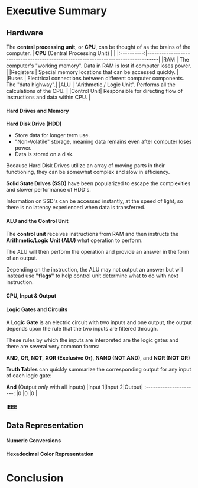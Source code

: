 # Executive Summary
## Hardware
The **central processing unit**, or **CPU**, can be thought of as the brains of the computer.
| **CPU** (Central Processing Unit)        |                                                    |
|:----------:|----------------------------------------------------------------------------------|
|RAM         | The computer's "working memory". Data in RAM is lost if computer loses power.    | 
|Registers   | Special memory locations that can be accessed quickly.                           |
|Buses       | Electrical connections between different computer components. The "data highway".|
|ALU         | "Arithmetic / Logic Unit". Performs all the calculations of the CPU.             |
|Control Unit| Responsible for directing flow of instructions and data within CPU.              |
#### Hard Drives and Memory
**Hard Disk Drive (HDD)**
- Store data for longer term use. 
- "Non-Volatile" storage, meaning data remains even after computer loses power.
- Data is stored on a disk.

Because Hard Disk Drives utilize an array of moving parts in their functioning, they can be somewhat complex and slow in efficiency. 

**Solid State Drives (SSD)** have been popularized to escape the complexities and slower performance of HDD's.

Information on SSD's can be accessed instantly, at the speed of light, so there is no latency experienced when data is transferred.

#### ALU and the Control Unit
The **control unit** receives instructions from RAM and then instructs the **Arithmetic/Logic Unit (ALU)** what operation to perform.

The ALU will then perform the operation and provide an answer in the form of an output. 

Depending on the instruction, the ALU may not output an answer but will instead use **"flags"** to help control unit determine what to do with next instruction.

#### CPU, Input & Output
#### Logic Gates and Circuits

A **Logic Gate** is an electric circuit with two inputs and one output, the output depends upon the rule that the two inputs are filtered through.

These rules by which the inputs are interpreted are the logic gates and there are several very common forms:

**AND**, **OR**, **NOT**, **XOR (Exclusive Or)**, **NAND (NOT AND)**, and **NOR (NOT OR)**

**Truth Tables** can quickly summarize the corresponding output for any input of each logic gate:

**And** (Output *only* with all inputs)
|Input 1|Input 2|Output|
:----------------------:
|0      |0      |0     |


#### IEEE
## Data Representation
#### Numeric Conversions
#### Hexadecimal Color Representation
# Conclusion
